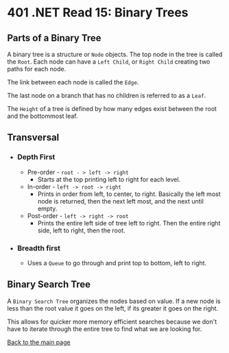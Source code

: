 # 401 .NET Read 15: Binary Trees

## Parts of a  Binary Tree

A binary tree is a structure or `Node` objects.  The top node in the tree is called the `Root`.  Each node can have a `Left Child`, or `Right Child` creating two paths for each node.

The link between each node is called the `Edge`.

The last node on a branch that has no children is referred to as a `Leaf`.

The `Height` of a tree is defined by how many edges exist between the root and the bottommost leaf.

## Transversal
+ ### Depth First
  + Pre-order - `root - > left -> right`
    + Starts at the top printing left to right for each level.
  + In-order - `left -> root -> right`
    + Prints in order from left, to center, to right.  Basically the left most node is returned, then the next left most, and the next until empty.
  + Post-order - `left -> right -> root`
    + Prints the entire left side of tree left to right.  Then the entire right side, left to right, then the root.
+ ### Breadth first
  + Uses a `Queue` to go through and print top to bottom, left to right.

## Binary Search Tree
A `Binary Search Tree` organizes the nodes based on value.  If a new node is less than the root value it goes on the left, if its greater it goes on the right.

This allows for quicker more memory efficient searches because we don't have to iterate through the entire tree to find what we are looking for.

[Back to the main page](../README.md) 